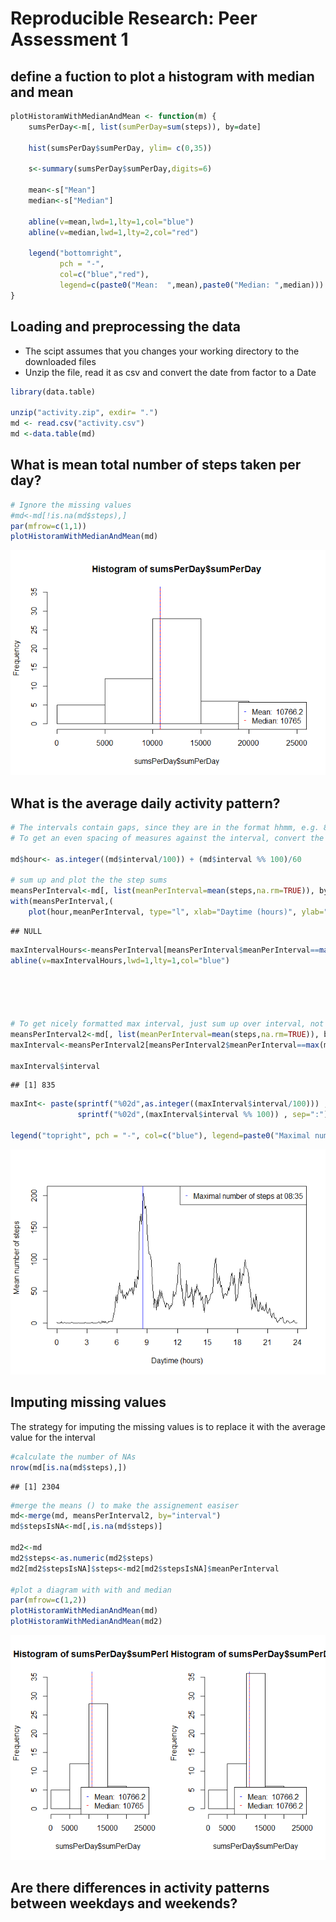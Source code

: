 # Reproducible Research: Peer Assessment 1

## define a fuction to plot a histogram with median and mean

```r
plotHistoramWithMedianAndMean <- function(m) {
    sumsPerDay<-m[, list(sumPerDay=sum(steps)), by=date]

    hist(sumsPerDay$sumPerDay, ylim= c(0,35))

    s<-summary(sumsPerDay$sumPerDay,digits=6)

    mean<-s["Mean"]
    median<-s["Median"]

    abline(v=mean,lwd=1,lty=1,col="blue")
    abline(v=median,lwd=1,lty=2,col="red")
    
    legend("bottomright", 
           pch = "-", 
           col=c("blue","red"), 
           legend=c(paste0("Mean:  ",mean),paste0("Median: ",median)))    
}
```


## Loading and preprocessing the data
* The scipt assumes that you changes your working directory to the downloaded files
* Unzip the file, read it as csv and convert the date from factor to a Date

```r
library(data.table)

unzip("activity.zip", exdir= ".")
md <- read.csv("activity.csv")
md <-data.table(md)
```




## What is mean total number of steps taken per day?


```r
# Ignore the missing values
#md<-md[!is.na(md$steps),]
par(mfrow=c(1,1))
plotHistoramWithMedianAndMean(md)
```

![](PA1_template_files/figure-html/unnamed-chunk-3-1.png) 


## What is the average daily activity pattern?


```r
# The intervals contain gaps, since they are in the format hhmm, e.g. 850,855,900,905
# To get an even spacing of measures against the interval, convert the intervals to hours as floating point numbers

md$hour<- as.integer((md$interval/100)) + (md$interval %% 100)/60 

# sum up and plot the the step sums
meansPerInterval<-md[, list(meanPerInterval=mean(steps,na.rm=TRUE)), by=hour]
with(meansPerInterval,(
    plot(hour,meanPerInterval, type="l", xlab="Daytime (hours)", ylab="Mean number of steps",  xaxp= c(0,24,8))))
```

```
## NULL
```

```r
maxIntervalHours<-meansPerInterval[meansPerInterval$meanPerInterval==max(meansPerInterval$meanPerInterval),]
abline(v=maxIntervalHours,lwd=1,lty=1,col="blue")





# To get nicely formatted max interval, just sum up over interval, not hours
meansPerInterval2<-md[, list(meanPerInterval=mean(steps,na.rm=TRUE)), by=interval]
maxInterval<-meansPerInterval2[meansPerInterval2$meanPerInterval==max(meansPerInterval2$meanPerInterval),]

maxInterval$interval
```

```
## [1] 835
```

```r
maxInt<- paste(sprintf("%02d",as.integer((maxInterval$interval/100))) , 
               sprintf("%02d",(maxInterval$interval %% 100)) , sep=":")

legend("topright", pch = "-", col=c("blue"), legend=paste0("Maximal number of steps at ",maxInt))
```

![](PA1_template_files/figure-html/unnamed-chunk-4-1.png) 

## Imputing missing values
The strategy for imputing the missing values is to replace it with the average value for the interval

```r
#calculate the number of NAs
nrow(md[is.na(md$steps),])
```

```
## [1] 2304
```

```r
#merge the means () to make the assignement easiser
md<-merge(md, meansPerInterval2, by="interval")
md$stepsIsNA<-md[,is.na(md$steps)]

md2<-md
md2$steps<-as.numeric(md2$steps)
md2[md2$stepsIsNA]$steps<-md2[md2$stepsIsNA]$meanPerInterval

#plot a diagram with with and median 
par(mfrow=c(1,2))
plotHistoramWithMedianAndMean(md)
plotHistoramWithMedianAndMean(md2)
```

![](PA1_template_files/figure-html/unnamed-chunk-5-1.png) 



## Are there differences in activity patterns between weekdays and weekends?
